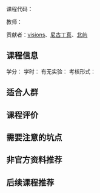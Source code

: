 课程代码：

教师：

贡献者：[visions](https://github.com/visions-ma)、[尼古丁真](https://github.com/ibrothercow)、[北屿](https://github.com/beiyuouo)

## 课程信息

学分：
学时：
有无实验：
考核形式：

## 适合人群


## 课程评价


## 需要注意的坑点


## 非官方资料推荐


## 后续课程推荐

